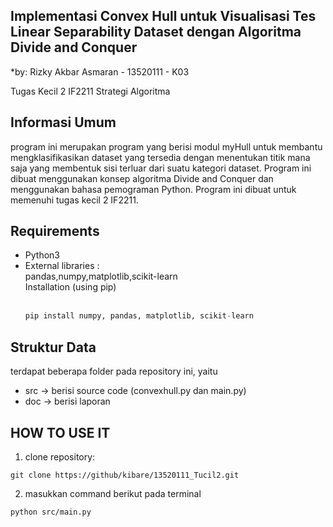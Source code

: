 ## Implementasi Convex Hull untuk Visualisasi Tes Linear Separability Dataset dengan Algoritma Divide and Conquer
*by: Rizky Akbar Asmaran - 13520111 - K03

Tugas Kecil 2 IF2211 Strategi Algoritma 

## Informasi Umum
program ini merupakan program yang berisi modul myHull untuk membantu mengklasifikasikan dataset yang tersedia dengan menentukan titik mana saja yang membentuk sisi terluar dari suatu kategori dataset. Program ini dibuat menggunakan konsep algoritma Divide and Conquer dan menggunakan bahasa pemograman Python. Program ini dibuat untuk memenuhi tugas kecil 2 IF2211.

## Requirements
- Python3
- External libraries : <br>
  pandas,numpy,matplotlib,scikit-learn <br>
  Installation (using pip) <br><br>
   ``` python
   pip install numpy, pandas, matplotlib, scikit-learn
   ``` 
## Struktur Data
terdapat beberapa folder pada repository ini, yaitu
- src -> berisi source code (convexhull.py dan main.py)
- doc -> berisi laporan

## HOW TO USE IT
1. clone repository:
```
git clone https://github/kibare/13520111_Tucil2.git
```
2. masukkan command berikut pada terminal
```
python src/main.py
```
